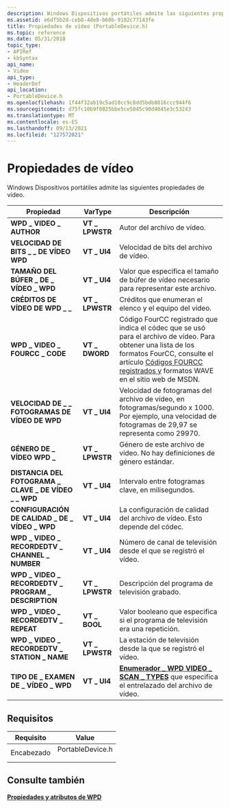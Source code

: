 ```yaml
---
description: Windows Dispositivos portátiles admite las siguientes propiedades de vídeo.
ms.assetid: e6df5b2d-ceb8-4de0-b60b-9102c77143fe
title: Propiedades de vídeo (PortableDevice.h)
ms.topic: reference
ms.date: 05/31/2018
topic_type:
- APIRef
- kbSyntax
api_name:
- Video
api_type:
- HeaderDef
api_location:
- PortableDevice.h
ms.openlocfilehash: 1f44f32ab19c5ad10cc9c8dd5bdb8816ccc944f6
ms.sourcegitcommit: d75fc10b9f0825bbe5ce5045c90d4045e3c53243
ms.translationtype: MT
ms.contentlocale: es-ES
ms.lasthandoff: 09/13/2021
ms.locfileid: "127572021"
---
```

# <a name="video-properties"></a>Propiedades de vídeo

Windows Dispositivos portátiles admite las siguientes propiedades de vídeo.



| Propiedad                                         | VarType        | Descripción                                                                                                                                                                                                                                             |
|--------------------------------------------------|----------------|---------------------------------------------------------------------------------------------------------------------------------------------------------------------------------------------------------------------------------------------------------|
| **WPD \_ VIDEO \_ AUTHOR**                           | **VT \_ LPWSTR** | Autor del archivo de vídeo.                                                                                                                                                                                                                           |
| **VELOCIDAD DE BITS \_ \_ DE VÍDEO WPD**                          | **VT \_ UI4**    | Velocidad de bits del archivo de vídeo.                                                                                                                                                                                                                         |
| **TAMAÑO DEL BÚFER \_ DE \_ VÍDEO \_ WPD**                     | **VT \_ UI4**    | Valor que especifica el tamaño de búfer de vídeo necesario para representar este archivo.                                                                                                                                                                              |
| **CRÉDITOS DE VÍDEO DE WPD \_ \_**                          | **VT \_ LPWSTR** | Créditos que enumeran el elenco y el equipo del vídeo.                                                                                                                                                                                                    |
| **WPD \_ VIDEO \_ FOURCC \_ CODE**                     | **VT \_ DWORD**  | Código FourCC registrado que indica el códec que se usó para el archivo de vídeo. Para obtener una lista de los formatos FourCC, consulte el artículo [Códigos FOURCC registrados y](https://msdn2.microsoft.com/library/ms867195.aspx) formatos WAVE en el sitio web de MSDN. |
| **VELOCIDAD DE \_ \_ FOTOGRAMAS DE VÍDEO DE WPD**                        | **VT \_ UI4**    | Velocidad de fotogramas del archivo de vídeo, en fotogramas/segundo x 1000. Por ejemplo, una velocidad de fotogramas de 29,97 se representa como 29970.                                                                                                                                 |
| **GÉNERO DE \_ VÍDEO WPD \_**                            | **VT \_ LPWSTR** | Género de este archivo de vídeo. No hay definiciones de género estándar.                                                                                                                                                                                  |
| **DISTANCIA DEL FOTOGRAMA \_ CLAVE \_ DE VÍDEO \_ \_ WPD**             | **VT \_ UI4**    | Intervalo entre fotogramas clave, en milisegundos.                                                                                                                                                                                                       |
| **CONFIGURACIÓN DE CALIDAD \_ DE \_ VÍDEO \_ WPD**                 | **VT \_ UI4**    | La configuración de calidad del archivo de vídeo. Esto depende del códec.                                                                                                                                                                                        |
| **WPD \_ VIDEO \_ RECORDEDTV \_ CHANNEL \_ NUMBER**      | **VT \_ UI4**    | Número de canal de televisión desde el que se registró el vídeo.                                                                                                                                                                                              |
| **WPD \_ VIDEO \_ RECORDEDTV \_ PROGRAM \_ DESCRIPTION** | **VT \_ LPWSTR** | Descripción del programa de televisión grabado.                                                                                                                                                                                                       |
| **WPD \_ VIDEO \_ RECORDEDTV \_ REPEAT**               | **VT \_ BOOL**   | Valor booleano que especifica si el programa de televisión era una repetición.                                                                                                                                                                     |
| **WPD \_ VIDEO \_ RECORDEDTV \_ STATION \_ NAME**        | **VT \_ LPWSTR** | La estación de televisión desde la que se registró el vídeo.                                                                                                                                                                                                |
| **TIPO DE \_ EXAMEN DE \_ VÍDEO \_ WPD**                       | **VT \_ UI4**    | [**Enumerador \_ WPD VIDEO \_ SCAN \_ TYPES**](wpd-video-scan-types.md) que especifica el entrelazado del archivo de vídeo.                                                                                                                                  |



 

## <a name="requirements"></a>Requisitos



| Requisito | Value |
|-------------------|---------------------------------------------------------------------------------------------|
| Encabezado<br/> | <dl> <dt>PortableDevice.h</dt> </dl> |



## <a name="see-also"></a>Consulte también

<dl> <dt>

[**Propiedades y atributos de WPD**](properties-and-attributes.md)
</dt> </dl>

 

 




